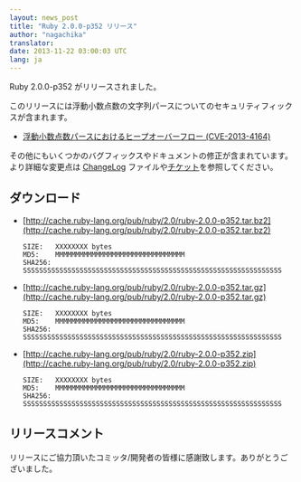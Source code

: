 ```yaml
---
layout: news_post
title: "Ruby 2.0.0-p352 リリース"
author: "nagachika"
translator:
date: 2013-11-22 03:00:03 UTC
lang: ja
---
```


Ruby 2.0.0-p352 がリリースされました。

このリリースには浮動小数点数の文字列パースについてのセキュリティフィックスが含まれます。

 * [浮動小数点数パースにおけるヒープオーバーフロー
   (CVE-2013-4164)](/ja/news/2013/11/22/heap-overflow-in-floating-point-parsing-cve-2013-4164/)

その他にもいくつかのバグフィックスやドキュメントの修正が含まれています。
より詳細な変更点は [ChangeLog](http://svn.ruby-lang.org/repos/ruby/tags/v2_0_0_352/ChangeLog) ファイルや[チケット](https://bugs.ruby-lang.org/projects/ruby-200/issues?set_filter=1&status_id=5)を参照してください。

## ダウンロード

* [http://cache.ruby-lang.org/pub/ruby/2.0/ruby-2.0.0-p352.tar.bz2](http://cache.ruby-lang.org/pub/ruby/2.0/ruby-2.0.0-p352.tar.bz2)

      SIZE:   XXXXXXXX bytes
      MD5:    MMMMMMMMMMMMMMMMMMMMMMMMMMMMMMMM
      SHA256: SSSSSSSSSSSSSSSSSSSSSSSSSSSSSSSSSSSSSSSSSSSSSSSSSSSSSSSSSSSSSSSS

* [http://cache.ruby-lang.org/pub/ruby/2.0/ruby-2.0.0-p352.tar.gz](http://cache.ruby-lang.org/pub/ruby/2.0/ruby-2.0.0-p352.tar.gz)

      SIZE:   XXXXXXXX bytes
      MD5:    MMMMMMMMMMMMMMMMMMMMMMMMMMMMMMMM
      SHA256: SSSSSSSSSSSSSSSSSSSSSSSSSSSSSSSSSSSSSSSSSSSSSSSSSSSSSSSSSSSSSSSS

* [http://cache.ruby-lang.org/pub/ruby/2.0/ruby-2.0.0-p352.zip](http://cache.ruby-lang.org/pub/ruby/2.0/ruby-2.0.0-p352.zip)

      SIZE:   XXXXXXXX bytes
      MD5:    MMMMMMMMMMMMMMMMMMMMMMMMMMMMMMMM
      SHA256: SSSSSSSSSSSSSSSSSSSSSSSSSSSSSSSSSSSSSSSSSSSSSSSSSSSSSSSSSSSSSSSS

## リリースコメント

リリースにご協力頂いたコミッタ/開発者の皆様に感謝致します。ありがとうございました。
